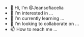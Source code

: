 - 👋 Hi, I’m @Jeansofiacelia
- 👀 I’m interested in ...
- 🌱 I’m currently learning ...
- 💞️ I’m looking to collaborate on ...
- 📫 How to reach me ...

<!---
Jeansofiacelia/Jeansofiacelia is a ✨ special ✨ repository because its `README.md` (this file) appears on your GitHub profile.
You can click the Preview link to take a look at your changes.
--->
